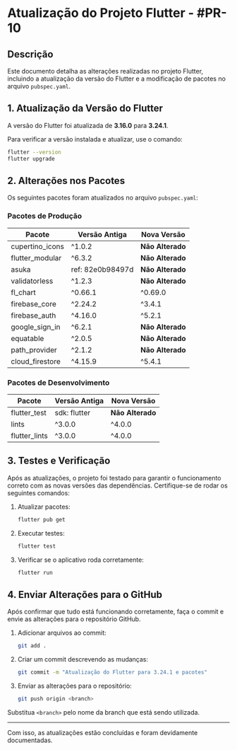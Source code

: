 # Atualização do Projeto Flutter - #PR-10

## Descrição

Este documento detalha as alterações realizadas no projeto Flutter, incluindo a atualização da versão do Flutter e a modificação de pacotes no arquivo `pubspec.yaml`.

## 1. Atualização da Versão do Flutter

A versão do Flutter foi atualizada de **3.16.0** para **3.24.1**.

Para verificar a versão instalada e atualizar, use o comando:

```bash
flutter --version
flutter upgrade
```

## 2. Alterações nos Pacotes

Os seguintes pacotes foram atualizados no arquivo `pubspec.yaml`:

### Pacotes de Produção

| Pacote             | Versão Antiga    | Nova Versão     |
|--------------------|------------------|-----------------|
| cupertino_icons    | ^1.0.2           | **Não Alterado**|
| flutter_modular    | ^6.3.2           | **Não Alterado**|
| asuka              | ref: 82e0b98497d | **Não Alterado**|
| validatorless      | ^1.2.3           | **Não Alterado**|
| fl_chart           | ^0.66.1          | ^0.69.0         |
| firebase_core      | ^2.24.2          | ^3.4.1          |
| firebase_auth      | ^4.16.0          | ^5.2.1          |
| google_sign_in     | ^6.2.1           | **Não Alterado**|
| equatable          | ^2.0.5           | **Não Alterado**|
| path_provider      | ^2.1.2           | **Não Alterado**|
| cloud_firestore    | ^4.15.9          | ^5.4.1          |

### Pacotes de Desenvolvimento

| Pacote             | Versão Antiga    | Nova Versão     |
|--------------------|------------------|-----------------|
| flutter_test       | sdk: flutter     | **Não Alterado**|
| lints              | ^3.0.0           | ^4.0.0          |
| flutter_lints      | ^3.0.0           | ^4.0.0          |

## 3. Testes e Verificação

Após as atualizações, o projeto foi testado para garantir o funcionamento correto com as novas versões das dependências. Certifique-se de rodar os seguintes comandos:

1. Atualizar pacotes:

    ```bash
    flutter pub get
    ```

2. Executar testes:

    ```bash
    flutter test
    ```

3. Verificar se o aplicativo roda corretamente:

    ```bash
    flutter run
    ```

## 4. Enviar Alterações para o GitHub

Após confirmar que tudo está funcionando corretamente, faça o commit e envie as alterações para o repositório GitHub.

1. Adicionar arquivos ao commit:

    ```bash
    git add .
    ```

2. Criar um commit descrevendo as mudanças:

    ```bash
    git commit -m "Atualização do Flutter para 3.24.1 e pacotes"
    ```

3. Enviar as alterações para o repositório:

    ```bash
    git push origin <branch>
    ```

Substitua `<branch>` pelo nome da branch que está sendo utilizada.

---

Com isso, as atualizações estão concluídas e foram devidamente documentadas.
